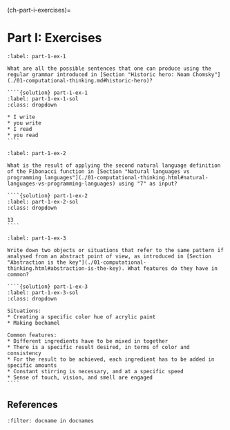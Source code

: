 (ch-part-i-exercises)=
# Part I: Exercises

`````{exercise}
:label: part-1-ex-1

What are all the possible sentences that one can produce using the regular grammar introduced in [Section "Historic hero: Noam Chomsky"](./01-computational-thinking.md#historic-hero)?

````{solution} part-1-ex-1
:label: part-1-ex-1-sol
:class: dropdown

* I write
* you write
* I read
* you read
````
`````

`````{exercise}
:label: part-1-ex-2

What is the result of applying the second natural language definition of the Fibonacci function in [Section "Natural languages vs programming languages"](./01-computational-thinking.html#natural-languages-vs-programming-languages) using "7" as input?

````{solution} part-1-ex-2
:label: part-1-ex-2-sol
:class: dropdown

13
````
`````

`````{exercise}
:label: part-1-ex-3

Write down two objects or situations that refer to the same pattern if analysed from an abstract point of view, as introduced in [Section "Abstraction is the key"](./01-computational-thinking.html#abstraction-is-the-key). What features do they have in common?

````{solution} part-1-ex-3
:label: part-1-ex-3-sol
:class: dropdown

Situations:
* Creating a specific color hue of acrylic paint
* Making bechamel

Common features:
* Different ingredients have to be mixed in together
* There is a specific result desired, in terms of color and consistency
* For the result to be achieved, each ingredient has to be added in specific amounts
* Constant stirring is necessary, and at a specific speed
* Sense of touch, vision, and smell are engaged
````
`````

## References

```{bibliography}
:filter: docname in docnames
```